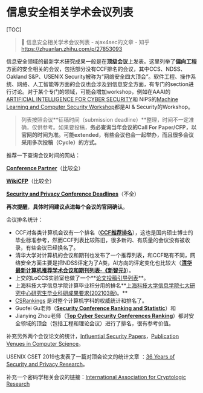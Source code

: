 # 信息安全相关学术会议列表

[TOC]



> :link: 信息安全相关学术会议列表 - ajax4sec的文章 - 知乎 https://zhuanlan.zhihu.com/p/27853093

信息安全领域的最新学术研究成果一般是在**顶级会议**上发表。这里列举了**偏向工程**方面的安全相关的会议，包括部分没有CCF排名的会议，其中CCS、NDSS、Oakland S&P、USENIX Security被称为“网络安全四大顶会”。软件工程、操作系统、网络、人工智能等方面的会议也会涉及到信息安全方面，有专门的section进行讨论。对于某个专门的领域，可能会增加workshop，例如在AAAI的 [ARTIFICIAL INTELLIGENCE FOR CYBER SECURITY](https://link.zhihu.com/?target=https%3A//www.aaai.org/Library/Workshops/ws17-04.php)和 NIPS的[Machine Learning and Computer Security Workshop](https://link.zhihu.com/?target=https%3A//machine-learning-and-security.github.io/)都是AI & Security的Workshop。

> 列表按照会议**征稿时间（submission deadline）**整理，时间不一定准确，仅供参考。如果要投稿，**务必查询当年会议的Call For Paper/CFP，以官网的时间为准。**可能extended，有些会议也会一起举办，而且**很多会议采用多次投稿（Cycle）的方式。**



推荐一下查询会议时间的网站：

**[Conference Partner](https://link.zhihu.com/?target=http%3A//www.myhuiban.com/)**（比较全）

**[WikiCFP](https://link.zhihu.com/?target=http%3A//www.wikicfp.com/cfp/program%3Fid%3D2660)**（比较全）

**[Security and Privacy Conference Deadlines](https://link.zhihu.com/?target=https%3A//sec-deadlines.github.io/)**（不全） 

**再次提醒**，**具体时间建议点进每个会议的官网确认**。





会议排名统计：

- CCF对各类计算机会议有一个排名（**[CCF推荐排名](https://link.zhihu.com/?target=https%3A//www.ccf.org.cn/Focus/2019-04-25/663625.shtml)**），这也是国内硕士博士的毕业标准参考，然而CCF列表比较陈旧，很多新的、有质量的会议没有被收录，有些会议已经换名了。
- 清华大学对计算机的会议和期刊也发布了一个推荐列表，和CCF略有不同，网络安全方面主要是把NDSS评定为了A类，AI方向的评定变化也比较大（**[清华最新计算机推荐学术会议和期刊列表-《新智元》](https://link.zhihu.com/?target=https%3A//posts.careerengine.us/p/5d6f47eabbf7ec11908aa5ce%3Ffrom%3Dmarquee)**）。
- 上交的LoCCS实验室也做了一个**[论文投稿引导列表](https://link.zhihu.com/?target=https%3A//www.zybuluo.com/romangol/note/252848)**。
- 上海科技大学信息学院计算毕业积分用的排名**[上海科技大学信息学院七大研究中心研究生毕业科研成果要求(202103版)](https://link.zhihu.com/?target=http%3A//2ffaculty.sist.shanghaitech.edu.cn/)。**
- [CSRankings](https://link.zhihu.com/?target=http%3A//csrankings.org/%23/index%3Fall) 是对整个计算机学科的权威统计和排名了。
- Guofei Gu老师（**[Security Conference Ranking and Statistic](https://link.zhihu.com/?target=http%3A//faculty.cs.tamu.edu/guofei/sec_conf_stat.htm)**）和
- Jianying Zhou老师（**[Top Cyber Security Conferences Ranking](https://link.zhihu.com/?target=http%3A//jianying.space/conference-ranking.html)**）都对安全领域的顶会（包括工程和理论会议）进行了排名，很有参考价值。



补充另外两个会议论文的统计，[Influential Security Papers](https://link.zhihu.com/?target=https%3A//www.sec.cs.tu-bs.de/~konrieck/topnotch/)，[Publication Venues in Computer Science](https://link.zhihu.com/?target=http%3A//www.cs.cornell.edu/andru/csconf.html)。

USENIX CSET 2019也发表了一篇对顶会论文的统计文章 ：[36 Years of Security and Privacy Research](https://link.zhihu.com/?target=https%3A//secprivmeta.net/%23/secPriveMeta)。

补充一个密码学相关会议的链接：[International Association for Cryptologic Research](https://link.zhihu.com/?target=https%3A//www.iacr.org/meetings/)